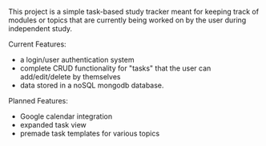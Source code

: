This project is a simple task-based study tracker meant for keeping track of modules or topics that are currently being worked on by the user during independent study.

Current Features:
- a login/user authentication system
- complete CRUD functionality for "tasks" that the user can add/edit/delete by themselves
- data stored in a noSQL mongodb database.

Planned Features:
- Google calendar integration
- expanded task view
- premade task templates for various topics

